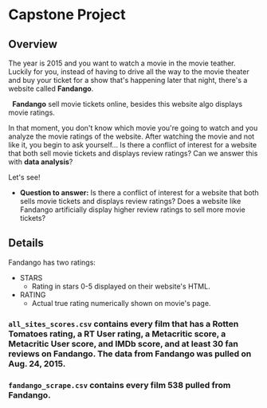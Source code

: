 # Capstone Project

## Overview
The year is 2015 and you want to watch a movie in the movie teather. Luckily for you, instead of having to drive all the way to the movie theater and buy your ticket for a show that's happening later that night, there's a website called **Fandango**.

&nbsp;
**Fandango** sell movie tickets online, besides this website algo displays movie ratings.

In that moment, you don't know which movie you're going to watch and you analyze the movie ratings of the website. After watching the movie and not like it, you begin to ask yourself... Is there a conflict of interest for a  website that both sell movie tickets and displays review ratings? Can we answer this with **data analysis**?

Let's see!

 - **Question to answer:** Is there a conflict of interest for a website that both sells movie tickets and displays review ratings? Does a website like Fandango artificially display higher review ratings to sell more movie tickets?

## Details
Fandango has two ratings:
 - STARS
    - Rating in stars 0-5 displayed on their website's HTML.
 - RATING
    - Actual true rating numerically shown on movie's page.

### ```all_sites_scores.csv``` contains every film that has a Rotten Tomatoes rating, a RT User rating, a Metacritic score, a Metacritic User score, and IMDb score, and at least 30 fan reviews on Fandango. The data from Fandango was pulled on Aug. 24, 2015.

### ```fandango_scrape.csv``` contains every film 538 pulled from Fandango.
